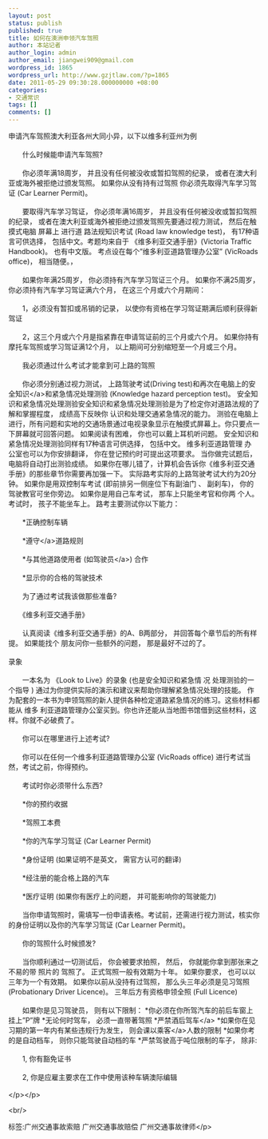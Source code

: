 ```yaml
---
layout: post
status: publish
published: true
title: 如何在澳洲申领汽车驾照
author: 本站记者
author_login: admin
author_email: jiangwei909@gmail.com
wordpress_id: 1865
wordpress_url: http://www.gzjtlaw.com/?p=1865
date: 2011-05-29 09:30:28.000000000 +08:00
categories:
- 交通常识
tags: []
comments: []
---
```

<p>申请汽车驾照澳大利亚各州大同小异，以下以维多利亚州为例 <br><br>　　什么时候能申请汽车驾照? <br><br>　　你必须年满18周岁， 并且没有任何被没收或暂扣驾照的纪录， 或者在澳大利亚或海外被拒绝过颁发驾照。 如果你从没有持有过驾照 你必须先取得汽车学习驾证 (Car Learner Permit)。 <br><br>　　要取得汽车学习驾证， 你必须年满16周岁， 并且没有任何被没收或暂扣驾照的纪录， 或者在澳大利亚或海外被拒绝过颁发驾照先要通过视力测试， 然后在触摸式电脑 屏幕上 进行道 路法规知识考试 (Road law knowledge test)， 有17种语言可供选择， 包括中文。考题均来自于 《维多利亚交通手册》(Victoria Traffic Handbook)。 也有中文版。 考点设在每个&rdquo;维多利亚道路管理办公室&rdquo; (VicRoads office)， 相当随便。， <br><br>　　如果你年满25周岁， 你必须持有汽车学习驾证三个月。 如果你不满25周岁， 你必须持有汽车学习驾证满六个月， 在这三个月或六个月期间： <br><br>　　1，必须没有暂扣或吊销的记录， 以使你有资格在学习驾证期满后顺利获得新驾证 <br><br>　　2，这三个月或六个月是指紧靠在申请驾证前的三个月或六个月。 如果你持有摩托车驾照或学习驾证满12个月， 以上期间可分别缩短至一个月或三个月。 <br><br>　　我必须通过什么考试才能拿到可上路的驾照 <br><br>　　你必须分别通过视力测试， 上路驾驶考试(Driving test)和再次在电脑上的<a>安全知识<&#47;a>和紧急情况处理测验 (Knowledge hazard perception test)。 安全知识和紧急情况处理测验安全知识和紧急情况处理测验是为了检定你对道路法规的了解和掌握程度， 成绩高下反映你 认识和处理交通紧急情况的能力。 测验在电脑上进行，所有问题和实地的交通场景通过电视录象显示在触摸式屏幕上。你只要点一下屏幕就可回答问题。 如果阅读有困难， 你也可以戴上耳机听问题。 安全知识和紧急情况处理测验同样有17种语言可供选择， 包括中文。 维多利亚道路管理 办 公室也可以为你安排翻译， 你在登记预约时可提出这项要求。 当你做完试题后，电脑将自动打出测验成绩。 如果你在哪儿错了，计算机会告诉你《维多利亚交通手册》的那些章节你需要再加强一下。 实际路考实际的上路驾驶考试大约为20分钟。 如果你是用双控制车考试 (即前排另一侧座位下有副油门 、 副刹车)， 你的驾驶教官可坐你旁边。 如果你是用自己车考试， 那车上只能坐考官和你两 个人。 考试时， 孩子不能坐车上。 路考主要测试你以下能力： <br><br>　　*正确控制车辆 <br><br>　　*<a>遵守<&#47;a>道路规则 <br><br>　　*与其他道路使用者 (如<a>驾驶员<&#47;a>) 合作 <br><br>　　*显示你的合格的驾驶技术 <br><br>　　为了通过考试我该做那些准备? <br><br>　　《维多利亚交通手册》 <br><br>　　认真阅读《维多利亚交通手册》的A、B两部分， 并回答每个章节后的所有样提。 如果能找个 朋友问你一些额外的问题， 那是最好不过的了。 <br><br>录象 <br><br>　　一本名为 《Look to Live》的录象 (也是安全知识和紧急情 况 处理测验的一个指导 ) 通过为你提供实际的演示和建议来帮助你理解紧急情况处理的技能。 作为配套的一本书为申领驾照的新人提供各种检定道路紧急情况的练习。这些材料都能从 维多 利亚道路管理办公室买到。你也许还能从当地图书馆借到这些材料，这样。你就不必破费了。 <br><br>　　你可以在哪里进行上述考试? <br><br>　　你可以在任何一个维多利亚道路管理办公室 (VicRoads office) 进行考试当然，考试之前，你得预约。 <br><br>　　考试时你必须带什么东西? <br><br>　　*你的预约收据 <br><br>　　*驾照工本费 <br><br>　　*你的汽车学习驾证 (Car Learner Permit) <br><br>　　*身份证明 (如果证明不是英文， 需官方认可的翻译) <br><br>　　*经注册的能合格上路的汽车 <br><br>　　*医疗证明 (如果你有医疗上的问题， 并可能影响你的驾驶能力) <br><br>　　当你申请驾照时，需填写一份申请表格。考试前，还需进行视力测试，核实你的身份证明以及你的汽车学习驾证 (Car Learner Permit)。 <br><br>　　你的驾照什么时候颁发? <br><br>　　当你顺利通过一切测试后， 你会被要求拍照， 然后， 你就能你拿到那张来之不易的带 照片的 驾照了。 正式驾照一般有效期为十年。 如果你要求， 也可以以三年为一个有效期。 如果你以前从没持有过驾照， 那么头三年必须是见习驾照 (Probationary Driver Licence)。 三年后方有资格申领全照 (Full Licence) <br><br>　　如果你是见习驾驶员， 则有以下限制： *你必须在你所驾汽车的前后车窗上挂上&rdquo;P&rdquo;牌 *无论何时驾车， 必须一直带著驾照 *严禁<a>酒后驾车<&#47;a> *如果你在见习期的第一年内有某些违规行为发生， 则会课以<a>乘客<&#47;a>人数的限制 *如果你考的是自动档车， 则你只能驾驶自动档的车 *严禁驾驶高于吨位限制的车子， 除非: <br><br>　　1, 你有豁免证书 <br><br>　　2, 你是应雇主要求在工作中使用该种车辆澳际编辑 <br><br><&#47;p><&#47;p><br&#47;><p>标签:广州交通事故索赔 广州交通事故赔偿 广州交通事故律师<&#47;p>
